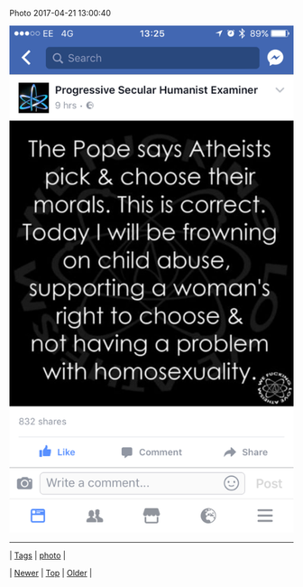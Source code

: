 <!--
title: Photo 2017-04-21 13
date: 2020-06-28T15:27:00.164Z
tags: photo
-->


Photo 2017-04-21 13:00:40

![](159824836257-0.png)

<!--BOTTOM-POST-NAVIGATION-->
---

| [Tags](tags.md) | [photo](tag-photo.md) |

| [Newer](159820195265.md) | [Top](index.md) | [Older](160157289134.md) |